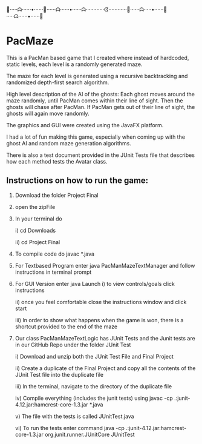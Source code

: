 🍒·····ᗣ······•······🍒······ᗣ······•······ᗣ············ᗧ············🍒······ᗣ·····•······🍒·····ᗣ······•······🍒

# PacMaze
	
This is a PacMan based game that I created where instead of hardcoded, static levels, each level is a randomly generated maze.

The maze for each level is generated using a recursive backtracking and randomized depth-first search algorithm.

High level description of the AI of the ghosts: Each ghost moves around the maze randomly, until PacMan comes within their line of sight. Then the ghosts will chase after PacMan. If PacMan gets out of their line of sight, the ghosts will again move randomly.

The graphics and GUI were created using the JavaFX platform.

I had a lot of fun making this game, especially when coming up with the ghost AI and random maze generation algorithms.

There is also a test document provided in the JUnit Tests file that describes how each method tests the Avatar class.

## Instructions on how to run the game:
1) Download the folder Project Final 
2) open the zipFile
3) In your terminal do

	i) cd Downloads
	
	ii) cd Project Final
	
4) To compile code do javac *.java
5) For Textbased Program enter java PacManMazeTextManager and follow instructions in terminal prompt
6) For GUI Version enter java Launch
	i) to view controls/goals click instructions
	
	ii) once you feel comfortable close the instructions window and click start
	
	iii) In order to show what happens when the game is won, there is a shortcut provided to the end of the maze

7) Our class PacManMazeTextLogic has JUnit Tests and the Junit tests are in our GitHub Repo under the folder JUnit Test

	i) Download and unzip both the JUnit Test File and Final Project
	
	ii) Create a duplicate of the Final Project and copy all the contents of the JUnit Test file into the duplicate file
	
	iii) In the terminal, navigate to the directory of the duplicate file
	
	iv) Compile everything (includes the junit tests) using javac -cp .:junit-4.12.jar:hamcrest-core-1.3.jar *.java
	
	v) The file with the tests is called JUnitTest.java
	
	vi) To run the tests enter command java -cp .:junit-4.12.jar:hamcrest-core-1.3.jar org.junit.runner.JUnitCore 
JUnitTest

